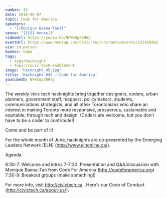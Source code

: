 ```yaml
---
number: 45
date: 2016-06-07
topic: Code for America
speakers:
  - "[[Monique Baena-Tan]]"
venue: "[[CSI Annex]]"
videoUrl: https://youtu.be/NFWxGpSRH5g
eventUrl: https://www.meetup.com/civic-tech-toronto/events/231450282
via: in-person
booker: Gabe
tags:
  - type/hacknight
  - topic/civic-tech-enablement
image: "hacknight_45.jpg"
title: 'Hacknight #45 – Code for America'
youtubeID: NFWxGpSRH5g
---
```


The weekly civic tech hacknights bring together designers, coders, urban planners, government staff, mappers, policymakers, students, communications strategists, and all other Torontonians who share an interest in making Toronto more responsive, prosperous, sustainable and equitable, through tech and design. (Coders are welcome, but you don’t have to be a coder to contribute!)

Come and be part of it!

For the whole month of June, hacknights are co-presented by the Emerging Leaders Network (ELN) (http://www.elnonline.ca/).

Agenda:

6:30-7: Welcome and intros
7-7:30: Presentation and Q&A/discussion with Monique Baena-Tan from Code For America (http://codeforamerica.org)
7:30-9: Breakout groups (make something!)

For more info, visit http://civictech.ca .
Here's our Code of Conduct (http://civictech.ca/about-us/).